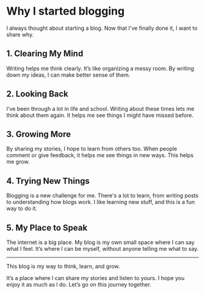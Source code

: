 # Why I started blogging

I always thought about starting a blog. Now that I've finally done it, I want to share why.

## 1. Clearing My Mind
Writing helps me think clearly. It’s like organizing a messy room. By writing down my ideas, I can make better sense of them.

## 2. Looking Back
I've been through a lot in life and school. Writing about these times lets me think about them again. It helps me see things I might have missed before.

## 3. Growing More
By sharing my stories, I hope to learn from others too. When people comment or give feedback, it helps me see things in new ways. This helps me grow.

## 4. Trying New Things
Blogging is a new challenge for me. There's a lot to learn, from writing posts to understanding how blogs work. I like learning new stuff, and this is a fun way to do it.

## 5. My Place to Speak
The internet is a big place. My blog is my own small space where I can say what I feel. It’s where I can be myself, without anyone telling me what to say.

---

This blog is my way to think, learn, and grow. 

It’s a place where I can share my stories and listen to yours. I hope you enjoy it as much as I do. Let’s go on this journey together.


